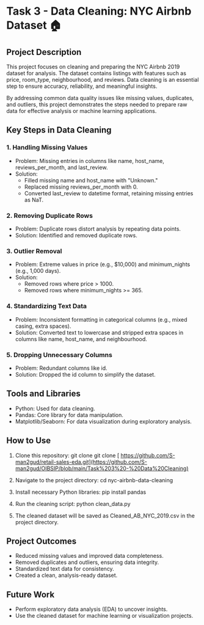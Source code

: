 # Task 3 - Data Cleaning: NYC Airbnb Dataset 🏠
## Project Description
This project focuses on cleaning and preparing the NYC Airbnb 2019 dataset for analysis. The dataset contains listings with features such as price, room_type, neighbourhood, and reviews. Data cleaning is an essential step to ensure accuracy, reliability, and meaningful insights.

By addressing common data quality issues like missing values, duplicates, and outliers, this project demonstrates the steps needed to prepare raw data for effective analysis or machine learning applications.

## Key Steps in Data Cleaning
### 1. Handling Missing Values
- Problem: Missing entries in columns like name, host_name, reviews_per_month, and last_review.
- Solution:
  - Filled missing name and host_name with "Unknown."
  - Replaced missing reviews_per_month with 0.
  - Converted last_review to datetime format, retaining missing entries as NaT.
### 2. Removing Duplicate Rows
- Problem: Duplicate rows distort analysis by repeating data points.
- Solution: Identified and removed duplicate rows.
### 3. Outlier Removal
- Problem: Extreme values in price (e.g., $10,000) and minimum_nights (e.g., 1,000 days).
- Solution:
  - Removed rows where price > 1000.
  - Removed rows where minimum_nights >= 365.
### 4. Standardizing Text Data
- Problem: Inconsistent formatting in categorical columns (e.g., mixed casing, extra spaces).
- Solution: Converted text to lowercase and stripped extra spaces in columns like name, host_name, and neighbourhood.
### 5. Dropping Unnecessary Columns
- Problem: Redundant columns like id.
- Solution: Dropped the id column to simplify the dataset.

## Tools and Libraries
- Python: Used for data cleaning.
- Pandas: Core library for data manipulation.
- Matplotlib/Seaborn: For data visualization during exploratory analysis.

## How to Use
1. Clone this repository:
git clone git clone [ https://github.com/S-man2gud/retail-sales-eda.git](https://github.com/S-man2gud/OIBSIP/blob/main/Task%203%20-%20Data%20Cleaning)

2. Navigate to the project directory:
cd nyc-airbnb-data-cleaning

3. Install necessary Python libraries:
pip install pandas

4. Run the cleaning script:
python clean_data.py

5. The cleaned dataset will be saved as Cleaned_AB_NYC_2019.csv in the project directory.

## Project Outcomes
- Reduced missing values and improved data completeness.
- Removed duplicates and outliers, ensuring data integrity.
- Standardized text data for consistency.
- Created a clean, analysis-ready dataset.

## Future Work
- Perform exploratory data analysis (EDA) to uncover insights.
- Use the cleaned dataset for machine learning or visualization projects.
